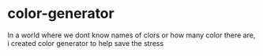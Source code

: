 # color-generator
In a world where we dont know names of clors or how many color there are, i created color generator to help save the stress
